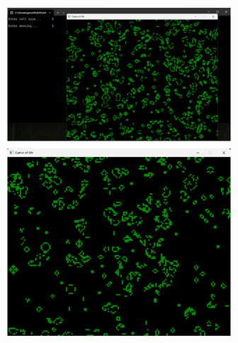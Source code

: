 ![Image alt](https://github.com/lichking21/game-of-life/blob/main/screenshot.png)

![Image alt](https://github.com/lichking21/game-of-life/blob/main/screenshot2.png)
